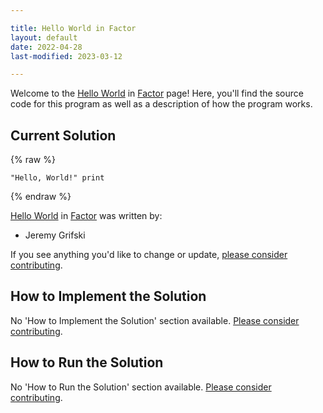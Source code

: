 ```yaml
---

title: Hello World in Factor
layout: default
date: 2022-04-28
last-modified: 2023-03-12

---
```


Welcome to the [Hello World](https://sampleprograms.io/projects/hello-world) in [Factor](https://sampleprograms.io/languages/factor) page! Here, you'll find the source code for this program as well as a description of how the program works.

## Current Solution

{% raw %}

```factor
"Hello, World!" print
```

{% endraw %}

[Hello World](https://sampleprograms.io/projects/hello-world) in [Factor](https://sampleprograms.io/languages/factor) was written by:

- Jeremy Grifski

If you see anything you'd like to change or update, [please consider contributing](https://github.com/TheRenegadeCoder/sample-programs).

## How to Implement the Solution

No 'How to Implement the Solution' section available. [Please consider contributing](https://github.com/TheRenegadeCoder/sample-programs-website).

## How to Run the Solution

No 'How to Run the Solution' section available. [Please consider contributing](https://github.com/TheRenegadeCoder/sample-programs-website).